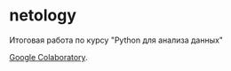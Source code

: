 # netology
Итоговая работа по курсу "Python для анализа данных"

[Google Colaboratory](https://colab.research.google.com/drive/1d9XcNAdypR_qyWi-CS96qWgYK7-zSosm?usp=sharing).


